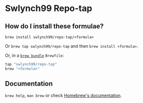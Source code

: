 # Swlynch99 Repo-tap

## How do I install these formulae?

`brew install swlynch99/repo-tap/<formula>`

Or `brew tap swlynch99/repo-tap` and then `brew install <formula>`.

Or, in a [`brew bundle`](https://github.com/Homebrew/homebrew-bundle) `Brewfile`:

```ruby
tap "swlynch99/repo-tap"
brew "<formula>"
```

## Documentation

`brew help`, `man brew` or check [Homebrew's documentation](https://docs.brew.sh).
